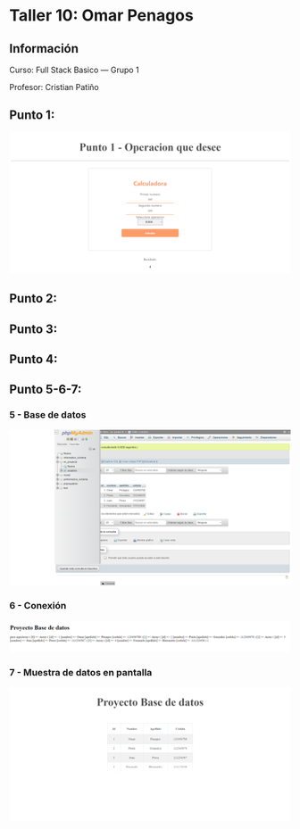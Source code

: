 <h1>Taller 10: Omar Penagos</h1>

<h2>Información</h2>
<p>Curso: Full Stack Basico — Grupo 1<p>
<p>Profesor: Cristian Patiño</p>
<h2>Punto 1: </h2>
<img src="./public/images/operacion.png" alt="operacion">
<h2>Punto 2: </h2>
<h2>Punto 3: </h2>
<h2>Punto 4: </h2>
<h2>Punto 5-6-7: </h2>
<h3>5 - Base de datos</h3>

<img src="./public/images/mysql.png" alt="mysql"> 

<h3>6 - Conexión</h3>

<img src="./public/images/connection.png" alt="connection"> 

<h3>7 - Muestra de datos en pantalla</h3>

<img src="./public/images/bd.png" alt="muestra-de-datos"> 

